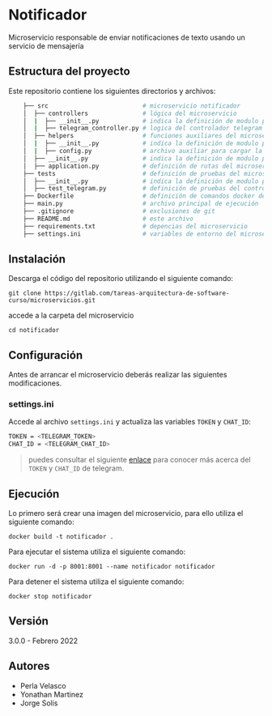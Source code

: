 # Notificador

Microservicio responsable de enviar notificaciones de texto usando un servicio de mensajería

## Estructura del proyecto

Este repositorio contiene los siguientes directorios y archivos:

```bash
    ├── src                          # microservicio notificador
    │  ├── controllers               # lógica del microservicio 
    │  |  ├── __init__.py            # indica la definición de modulo python
    │  |  ├── telegram_controller.py # logica del controlador telegram
    │  ├── helpers                   # funciones auxiliares del microservicio
    │  |  ├── __init__.py            # indica la definición de modulo python
    │  |  ├── config.py              # archivo auxiliar para cargar la configuración
    │  ├── __init__.py               # indica la definición de modulo python
    │  ├── application.py            # definición de rutas del microservicio
    ├── tests                        # definición de pruebas del microservicio
    │  ├── __init__.py               # indica la definición de modulo python
    │  ├── test_telegram.py          # definición de pruebas del controlador telegram
    ├── Dockerfile                   # definición de comandos docker del microservicio 
    ├── main.py                      # archivo principal de ejecución
    ├── .gitignore                   # exclusiones de git
    ├── README.md                    # este archivo
    ├── requirements.txt             # depencias del microservicio
    ├── settings.ini                 # variables de entorno del microservicio
```

## Instalación

Descarga el código del repositorio utilizando el siguiente comando:

`git clone https://gitlab.com/tareas-arquitectura-de-software-curso/microservicios.git`

accede a la carpeta del microservicio

`cd notificador`

## Configuración

Antes de arrancar el microservicio deberás realizar las siguientes modificaciones. 

### settings.ini

Accede al archivo `settings.ini` y actualiza las variables `TOKEN` y `CHAT_ID`:

```bash
TOKEN = <TELEGRAM_TOKEN>
CHAT_ID = <TELEGRAM_CHAT_ID>
```

> puedes consultar el siguiente [enlace](https://medium.com/@goyoregalado/bots-de-telegram-en-python-134b964fcdf7) 
> para conocer más acerca del `TOKEN` y `CHAT_ID` de telegram.

## Ejecución

Lo primero será crear una imagen del microservicio, para ello utiliza el siguiente comando:

`docker build -t notificador .`

Para ejecutar el sistema utiliza el siguiente comando:

`docker run -d -p 8001:8001 --name notificador notificador`

Para detener el sistema utiliza el siguiente comando:

`docker stop notificador`

## Versión

3.0.0 - Febrero 2022

## Autores

- Perla Velasco
- Yonathan Martinez
- Jorge Solis